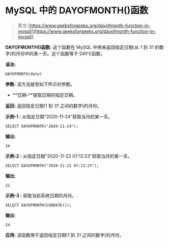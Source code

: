 # MySQL 中的 DAYOFMONTH()函数

> 原文:[https://www.geeksforgeeks.org/dayofmonth-function-in-mysql/](https://www.geeksforgeeks.org/dayofmonth-function-in-mysql/)

**DAYOFMONTH()函数:**
这个函数在 MySQL 中用来返回指定日期(从 1 到 31 的数字)的月份中的某一天。这个函数等于 DAY()函数。

**语法:**

```
DAYOFMONTH(date)

```

**参数:**
该方法接受如下所示的参数。

*   **日期–**提取日期的指定日期。

**返回:**
返回指定日期(1 到 31 之间的数字)的月份。

**示例-1 :**
从指定日期“2020-11-24”获取当月的某一天。

```
SELECT DAYOFMONTH("2020-11-24");  

```

**输出:**

```
24

```

**示例-2 :**
从指定日期“2020-11-22 07:12:23”获取当月的某一天。

```
SELECT DAYOFMONTH("2020-11-22 07:12:23");  

```

**输出:**

```
22

```

**示例-3 :**
获取当前系统日期的月份。

```
SELECT DAYOFMONTH(CURDATE());

```

**输出:**

```
24

```

**应用:**
该函数用于返回指定日期(1 到 31 之间的数字)的月份。